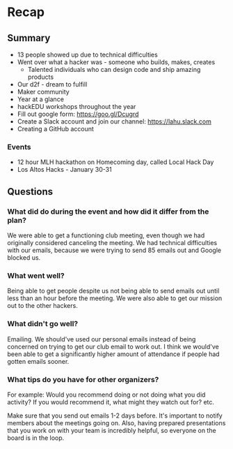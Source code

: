 # Recap

## Summary

- 13 people showed up due to technical difficulties
- Went over what a hacker was - someone who builds, makes, creates
  - Talented individuals who can design code and ship amazing products
- Our d2f - dream to fulfill
- Maker community
- Year at a glance
- hackEDU workshops throughout the year
- Fill out google form: https://goo.gl/Dcugrd
- Create a Slack account and join our channel: https://lahu.slack.com
- Creating a GitHub account

### Events

- 12 hour MLH hackathon on Homecoming day, called Local Hack Day
- Los Altos Hacks - January 30-31

## Questions

### What did do during the event and how did it differ from the plan?

We were able to get a functioning club meeting, even though we had originally
considered canceling the meeting. We had technical difficulties with our emails,
because we were trying to send 85 emails out and Google blocked us.

### What went well?

Being able to get people despite us not being able to send emails out until less
than an hour before the meeting. We were also able to get our mission out to the
other hackers.

### What didn't go well?

Emailing. We should've used our personal emails instead of being concerned on
trying to get our club email to work out. I think we would've been able to get a
significantly higher amount of attendance if people had gotten emails sooner.

### What tips do you have for other organizers?

For example: Would you recommend doing or not doing what you did activity? If
you would recommend it, what might they watch out for? etc.

Make sure that you send out emails 1-2 days before. It's important to notify
members about the meetings going on. Also, having prepared presentations that
you work on with your team is incredibly helpful, so everyone on the board is in
the loop.
